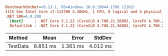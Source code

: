 ``` ini

BenchmarkDotNet=v0.13.1, OS=Windows 10.0.19044.1766 (21H2)
11th Gen Intel Core i7-11370H 3.30GHz, 1 CPU, 8 logical and 4 physical cores
.NET SDK=6.0.200
  [Host]     : .NET Core 3.1.22 (CoreCLR 4.700.21.56803, CoreFX 4.700.21.57101), X64 RyuJIT  [AttachedDebugger]
  DefaultJob : .NET Core 3.1.22 (CoreCLR 4.700.21.56803, CoreFX 4.700.21.57101), X64 RyuJIT


```
|   Method |     Mean |    Error |   StdDev |
|--------- |---------:|---------:|---------:|
| TestData | 8.851 ms | 1.361 ms | 4.012 ms |

